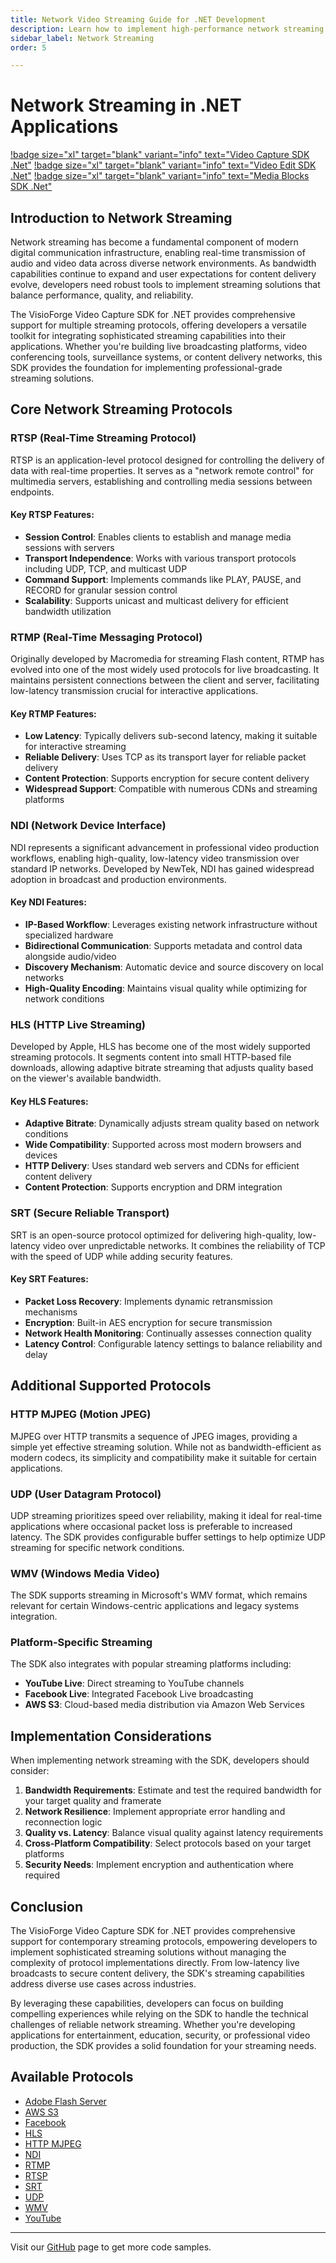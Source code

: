 ```yaml
---
title: Network Video Streaming Guide for .NET Development
description: Learn how to implement high-performance network streaming in .NET applications. Explore RTSP, RTMP, NDI, HLS, and SRT protocols with practical implementation tips and best practices for building robust streaming solutions.
sidebar_label: Network Streaming
order: 5

---
```


# Network Streaming in .NET Applications

[!badge size="xl" target="blank" variant="info" text="Video Capture SDK .Net"](https://www.visioforge.com/video-capture-sdk-net) [!badge size="xl" target="blank" variant="info" text="Video Edit SDK .Net"](https://www.visioforge.com/video-edit-sdk-net) [!badge size="xl" target="blank" variant="info" text="Media Blocks SDK .Net"](https://www.visioforge.com/media-blocks-sdk-net)

## Introduction to Network Streaming

Network streaming has become a fundamental component of modern digital communication infrastructure, enabling real-time transmission of audio and video data across diverse network environments. As bandwidth capabilities continue to expand and user expectations for content delivery evolve, developers need robust tools to implement streaming solutions that balance performance, quality, and reliability.

The VisioForge Video Capture SDK for .NET provides comprehensive support for multiple streaming protocols, offering developers a versatile toolkit for integrating sophisticated streaming capabilities into their applications. Whether you're building live broadcasting platforms, video conferencing tools, surveillance systems, or content delivery networks, this SDK provides the foundation for implementing professional-grade streaming solutions.

## Core Network Streaming Protocols

### RTSP (Real-Time Streaming Protocol)

RTSP is an application-level protocol designed for controlling the delivery of data with real-time properties. It serves as a "network remote control" for multimedia servers, establishing and controlling media sessions between endpoints.

#### Key RTSP Features:

- **Session Control**: Enables clients to establish and manage media sessions with servers
- **Transport Independence**: Works with various transport protocols including UDP, TCP, and multicast UDP
- **Command Support**: Implements commands like PLAY, PAUSE, and RECORD for granular session control
- **Scalability**: Supports unicast and multicast delivery for efficient bandwidth utilization

### RTMP (Real-Time Messaging Protocol)

Originally developed by Macromedia for streaming Flash content, RTMP has evolved into one of the most widely used protocols for live broadcasting. It maintains persistent connections between the client and server, facilitating low-latency transmission crucial for interactive applications.

#### Key RTMP Features:

- **Low Latency**: Typically delivers sub-second latency, making it suitable for interactive streaming
- **Reliable Delivery**: Uses TCP as its transport layer for reliable packet delivery
- **Content Protection**: Supports encryption for secure content delivery
- **Widespread Support**: Compatible with numerous CDNs and streaming platforms

### NDI (Network Device Interface)

NDI represents a significant advancement in professional video production workflows, enabling high-quality, low-latency video transmission over standard IP networks. Developed by NewTek, NDI has gained widespread adoption in broadcast and production environments.

#### Key NDI Features:

- **IP-Based Workflow**: Leverages existing network infrastructure without specialized hardware
- **Bidirectional Communication**: Supports metadata and control data alongside audio/video
- **Discovery Mechanism**: Automatic device and source discovery on local networks
- **High-Quality Encoding**: Maintains visual quality while optimizing for network conditions

### HLS (HTTP Live Streaming)

Developed by Apple, HLS has become one of the most widely supported streaming protocols. It segments content into small HTTP-based file downloads, allowing adaptive bitrate streaming that adjusts quality based on the viewer's available bandwidth.

#### Key HLS Features:

- **Adaptive Bitrate**: Dynamically adjusts stream quality based on network conditions
- **Wide Compatibility**: Supported across most modern browsers and devices
- **HTTP Delivery**: Uses standard web servers and CDNs for efficient content delivery
- **Content Protection**: Supports encryption and DRM integration

### SRT (Secure Reliable Transport)

SRT is an open-source protocol optimized for delivering high-quality, low-latency video over unpredictable networks. It combines the reliability of TCP with the speed of UDP while adding security features.

#### Key SRT Features:

- **Packet Loss Recovery**: Implements dynamic retransmission mechanisms
- **Encryption**: Built-in AES encryption for secure transmission
- **Network Health Monitoring**: Continually assesses connection quality
- **Latency Control**: Configurable latency settings to balance reliability and delay

## Additional Supported Protocols

### HTTP MJPEG (Motion JPEG)

MJPEG over HTTP transmits a sequence of JPEG images, providing a simple yet effective streaming solution. While not as bandwidth-efficient as modern codecs, its simplicity and compatibility make it suitable for certain applications.

### UDP (User Datagram Protocol)

UDP streaming prioritizes speed over reliability, making it ideal for real-time applications where occasional packet loss is preferable to increased latency. The SDK provides configurable buffer settings to help optimize UDP streaming for specific network conditions.

### WMV (Windows Media Video)

The SDK supports streaming in Microsoft's WMV format, which remains relevant for certain Windows-centric applications and legacy systems integration.

### Platform-Specific Streaming

The SDK also integrates with popular streaming platforms including:

- **YouTube Live**: Direct streaming to YouTube channels
- **Facebook Live**: Integrated Facebook Live broadcasting
- **AWS S3**: Cloud-based media distribution via Amazon Web Services

## Implementation Considerations

When implementing network streaming with the SDK, developers should consider:

1. **Bandwidth Requirements**: Estimate and test the required bandwidth for your target quality and framerate
2. **Network Resilience**: Implement appropriate error handling and reconnection logic
3. **Quality vs. Latency**: Balance visual quality against latency requirements
4. **Cross-Platform Compatibility**: Select protocols based on your target platforms
5. **Security Needs**: Implement encryption and authentication where required

## Conclusion

The VisioForge Video Capture SDK for .NET provides comprehensive support for contemporary streaming protocols, empowering developers to implement sophisticated streaming solutions without managing the complexity of protocol implementations directly. From low-latency live broadcasts to secure content delivery, the SDK's streaming capabilities address diverse use cases across industries.

By leveraging these capabilities, developers can focus on building compelling experiences while relying on the SDK to handle the technical challenges of reliable network streaming. Whether you're developing applications for entertainment, education, security, or professional video production, the SDK provides a solid foundation for your streaming needs.

## Available Protocols

* [Adobe Flash Server](../../general/network-streaming/adobe-flash.md)
* [AWS S3](../../general/network-streaming/aws-s3.md)
* [Facebook](../../general/network-streaming/facebook.md)
* [HLS](../../general/network-streaming/hls-streaming.md)
* [HTTP MJPEG](../../general/network-streaming/http-mjpeg.md)
* [NDI](../../general/network-streaming/ndi.md)
* [RTMP](../../general/network-streaming/rtmp.md)
* [RTSP](../../general/network-streaming/rtsp.md)
* [SRT](../../general/network-streaming/srt.md)
* [UDP](../../general/network-streaming/udp.md)
* [WMV](../../general/network-streaming/wmv.md)
* [YouTube](../../general/network-streaming/youtube.md)

---

Visit our [GitHub](https://github.com/visioforge/.Net-SDK-s-samples) page to get more code samples.
